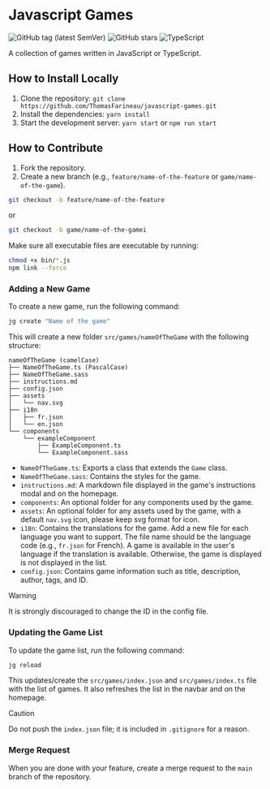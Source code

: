 # Javascript Games

![GitHub tag (latest SemVer)](https://img.shields.io/github/v/tag/ThomasFarineau/javascript-games?label=version&sort=semver)
![GitHub stars](https://img.shields.io/github/stars/ThomasFarineau/javascript-games)
![TypeScript](https://img.shields.io/badge/TypeScript-%23007ACC.svg?style=flat&logo=typescript&logoColor=white)

A collection of games written in JavaScript or TypeScript.

## How to Install Locally

1. Clone the repository: `git clone https://github.com/ThomasFarineau/javascript-games.git`
2. Install the dependencies: `yarn install`
3. Start the development server: `yarn start` or `npm run start`

## How to Contribute

1. Fork the repository.
2. Create a new branch (e.g., `feature/name-of-the-feature` or `game/name-of-the-game`).
```bash
git checkout -b feature/name-of-the-feature
```
or
```bash
git checkout -b game/name-of-the-gamei
```

Make sure all executable files are executable by running:
```bash
chmod +x bin/*.js
npm link --force
```

### Adding a New Game

To create a new game, run the following command: 
```bash
jg create "Name of the game"
```

This will create a new folder `src/games/nameOfTheGame` with the following structure:
```
nameOfTheGame (camelCase)
├── NameOfTheGame.ts (PascalCase)
├── NameOfTheGame.sass 
├── instructions.md
├── config.json
├── assets
│   └── nav.svg
├── i18n
│   ├── fr.json
│   └── en.json
└── components
    └── exampleComponent
        ├── ExampleComponent.ts
        └── ExampleComponent.sass
```

- `NameOfTheGame.ts`: Exports a class that extends the `Game` class.
- `NameOfTheGame.sass`: Contains the styles for the game.
- `instructions.md`: A markdown file displayed in the game's instructions modal and on the homepage.
- `components`: An optional folder for any components used by the game.
- `assets`: An optional folder for any assets used by the game, with a default `nav.svg` icon, please keep svg format for icon.
- `i18n`: Contains the translations for the game. Add a new file for each language you want to support. The file name should be the language code (e.g., `fr.json` for French). A game is available in the user's language if the translation is available. Otherwise, the game is displayed is not displayed in the list.
- `config.json`: Contains game information such as title, description, author, tags, and ID.

> [!WARNING]
> It is strongly discouraged to change the ID in the config file.

### Updating the Game List

To update the game list, run the following command:
```bash
jg reload
```

This updates/create the `src/games/index.json` and `src/games/index.ts` file with the list of games. It also refreshes the list in the navbar and on the homepage.

> [!CAUTION]
> Do not push the `index.json` file; it is included in `.gitignore` for a reason.

### Merge Request

When you are done with your feature, create a merge request to the `main` branch of the repository.

